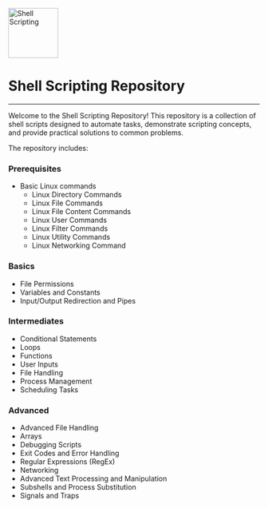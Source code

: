 <img src="https://runcode-app-public.s3.amazonaws.com/images/bash-shell-script-online-editor-compiler.original.png" alt="Shell Scripting" width=100></img>
# Shell Scripting Repository

---

Welcome to the Shell Scripting Repository! This repository is a collection of shell scripts designed to automate tasks, demonstrate scripting concepts, and provide practical solutions to common problems.

The repository includes:

### Prerequisites
- Basic Linux commands
    - Linux Directory Commands
    - Linux File Commands
    - Linux File Content Commands
    - Linux User Commands
    - Linux Filter Commands
    - Linux Utility Commands
    - Linux Networking Command

### Basics
- File Permissions
- Variables and Constants
- Input/Output Redirection and Pipes

### Intermediates
- Conditional Statements
- Loops
- Functions
- User Inputs
- File Handling
- Process Management
- Scheduling Tasks

### Advanced 
- Advanced File Handling
- Arrays
- Debugging Scripts
- Exit Codes and Error Handling
- Regular Expressions (RegEx)
- Networking
- Advanced Text Processing and Manipulation
- Subshells and Process Substitution
- Signals and Traps
